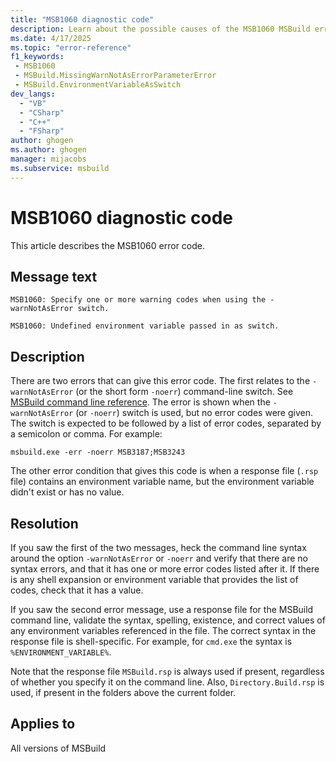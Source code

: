 ```yaml
---
title: "MSB1060 diagnostic code"
description: Learn about the possible causes of the MSB1060 MSBuild error, and get troubleshooting tips.
ms.date: 4/17/2025
ms.topic: "error-reference"
f1_keywords:
 - MSB1060
 - MSBuild.MissingWarnNotAsErrorParameterError
 - MSBuild.EnvironmentVariableAsSwitch
dev_langs:
  - "VB"
  - "CSharp"
  - "C++"
  - "FSharp"
author: ghogen
ms.author: ghogen
manager: mijacobs
ms.subservice: msbuild
---
```


# MSB1060 diagnostic code

<!-- :::ErrorDefinitionDescription::: -->
<!-- :::editable-content name="introDescription"::: -->
This article describes the MSB1060 error code.
<!-- :::editable-content-end::: -->

## Message text

`MSB1060: Specify one or more warning codes when using the -warnNotAsError switch.`

`MSB1060: Undefined environment variable passed in as switch.`

<!-- :::editable-content name="postOutputDescription"::: -->
<!--
{StrBegin="MSBUILD : error MSB1060: "}
      UE: This happens if the user does something like "msbuild.exe -warnNotAsError:" without any codes.
      LOCALIZATION: The prefix "MSBUILD : error MSBxxxx:" should not be localized.

{StrBegin="MSBUILD : error MSB1060: "}
      UE: This error is shown when a user passes in an environment variable (including from a response file)
      but the environment variable is not defined.
-->
## Description

There are two errors that can give this error code. The first relates to the `-warnNotAsError` (or the short form `-noerr`) command-line switch. See [MSBuild command line reference](../msbuild-command-line-reference.md). The error is shown when the `-warnNotAsError` (or `-noerr`) switch is used, but no error codes were given. The switch is expected to be followed by a list of error codes, separated by a semicolon or comma. For example:

`msbuild.exe -err -noerr MSB3187;MSB3243`

The other error condition that gives this code is when a response file (`.rsp` file) contains an environment variable name, but the environment variable didn't exist or has no value.

## Resolution

If you saw the first of the two messages, heck the command line syntax around the option `-warnNotAsError` or `-noerr` and verify that there are no syntax errors, and that it has one or more error codes listed after it. If there is any shell expansion or environment variable that provides the list of codes, check that it has a value.

If you saw the second error message, use a response file for the MSBuild command line, validate the syntax, spelling, existence, and correct values of any environment variables referenced in the file. The correct syntax in the response file is shell-specific. For example, for `cmd.exe` the syntax is `%ENVIRONMENT_VARIABLE%`.

Note that the response file `MSBuild.rsp` is always used if present, regardless of whether you specify it on the command line. Also, `Directory.Build.rsp` is used, if present in the folders above the current folder.

<!-- :::editable-content-end::: -->
<!-- :::ErrorDefinitionDescription-end::: -->

## Applies to

All versions of MSBuild
